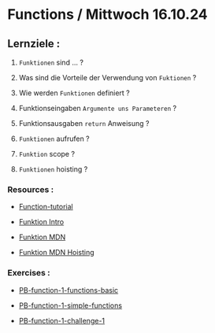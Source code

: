 # Functions / Mittwoch 16.10.24

## Lernziele :

1. `Funktionen` sind ... ?

2. Was sind die Vorteile der Verwendung von `Fuktionen` ?

3. Wie werden `Funktionen` definiert ?

4. Funktionseingaben `Argumente uns Parameteren` ?

5. Funktionsausgaben `return` Anweisung ?

6. `Funktionen` aufrufen ?

7. `Funktion` scope ?

8. `Funktionen` hoisting ?

### Resources :

- [Function-tutorial](https://www.youtube.com/watch?v=FOD408a0EzU)

- [Funktion Intro](https://www.youtube.com/watch?v=FOD408a0EzU)

- [Funktion MDN](https://developer.mozilla.org/en-US/docs/Web/JavaScript/Guide/Functions)

- [Funktion MDN Hoisting](https://developer.mozilla.org/en-US/docs/Web/JavaScript/Reference/Statements/function)

### Exercises :

- [PB-function-1-functions-basic]()

- [PB-function-1-simple-functions]()

- [PB-function-1-challenge-1]()
